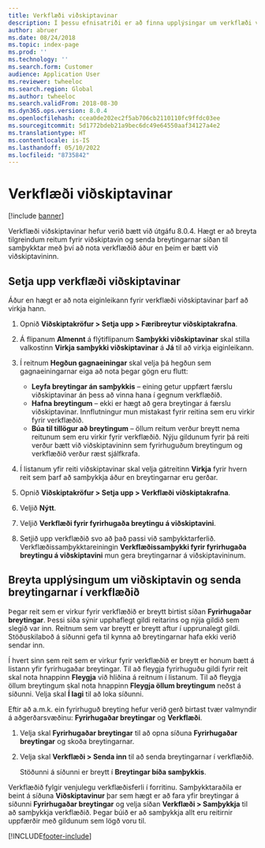 ```yaml
---
title: Verkflæði viðskiptavinar
description: Í þessu efnisatriði er að finna upplýsingar um verkflæði viðskiptavinar. Tilgreindum reitum fyrir viðskiptavin er breytt og breytingarnar eru síðan sendar til samþykktar með því að nota verkflæðið áður en þeim er bætt við viðskiptavininn.
author: abruer
ms.date: 08/24/2018
ms.topic: index-page
ms.prod: ''
ms.technology: ''
ms.search.form: Customer
audience: Application User
ms.reviewer: twheeloc
ms.search.region: Global
ms.author: twheeloc
ms.search.validFrom: 2018-08-30
ms.dyn365.ops.version: 8.0.4
ms.openlocfilehash: ccea0de202ec2f5ab706cb2110110fc9ffdc03ee
ms.sourcegitcommit: 5d1772bdeb21a9bec6dc49e64550aaf34127a4e2
ms.translationtype: HT
ms.contentlocale: is-IS
ms.lasthandoff: 05/10/2022
ms.locfileid: "8735842"
---
```

# <a name="customer-workflow"></a>Verkflæði viðskiptavinar

[!include [banner](../includes/banner.md)]

Verkflæði viðskiptavinar hefur verið bætt við útgáfu 8.0.4. Hægt er að breyta tilgreindum reitum fyrir viðskiptavin og senda breytingarnar síðan til samþykktar með því að nota verkflæðið áður en þeim er bætt við viðskiptavininn.

## <a name="set-up-the-customer-workflow"></a>Setja upp verkflæði viðskiptavinar

Áður en hægt er að nota eiginleikann fyrir verkflæði viðskiptavinar þarf að virkja hann.

1. Opnið **Viðskiptakröfur \> Setja upp \> Færibreytur viðskiptakrafna**.
2. Á flipanum **Almennt** á flýtiflipanum **Samþykki viðskiptavinar** skal stilla valkostinn **Virkja samþykki viðskiptavinar** á **Já** til að virkja eiginleikann.
3. Í reitnum **Hegðun gagnaeiningar** skal velja þá hegðun sem gagnaeiningarnar eiga að nota þegar gögn eru flutt:

    - **Leyfa breytingar án samþykkis** – eining getur uppfært færslu viðskiptavinar án þess að vinna hana í gegnum verkflæðið.
    - **Hafna breytingum** – ekki er hægt að gera breytingar á færslu viðskiptavinar. Innflutningur mun mistakast fyrir reitina sem eru virkir fyrir verkflæðið.
    - **Búa til tillögur að breytingum** – öllum reitum verður breytt nema reitunum sem eru virkir fyrir verkflæðið. Nýju gildunum fyrir þá reiti verður bætt við viðskiptavininn sem fyrirhuguðum breytingum og verkflæðið verður ræst sjálfkrafa.

4. Í listanum yfir reiti viðskiptavinar skal velja gátreitinn **Virkja** fyrir hvern reit sem þarf að samþykkja áður en breytingarnar eru gerðar.
5. Opnið **Viðskiptakröfur \> Setja upp \> Verkflæði viðskiptakrafna**.
6. Veljið **Nýtt**.
7. Veljið **Verkflæði fyrir fyrirhugaða breytingu á viðskiptavini**. 
8. Setjið upp verkflæðið svo að það passi við samþykktarferlið. Verkflæðissamþykktareiningin **Verkflæðissamþykki fyrir fyrirhugaða breytingu á viðskiptavini** mun gera breytingarnar á viðskiptavininum.

## <a name="change-customer-information-and-submit-the-changes-to-the-workflow"></a>Breyta upplýsingum um viðskiptavin og senda breytingarnar í verkflæðið

Þegar reit sem er virkur fyrir verkflæðið er breytt birtist síðan **Fyrirhugaðar breytingar**. Þessi síða sýnir upphaflegt gildi reitarins og nýja gildið sem slegið var inn. Reitnum sem var breytt er breytt aftur í upprunalegt gildi. Stöðuskilaboð á síðunni gefa til kynna að breytingarnar hafa ekki verið sendar inn.

Í hvert sinn sem reit sem er virkur fyrir verkflæðið er breytt er honum bætt á listann yfir fyrirhugaðar breytingar. Til að fleygja fyrirhuguðu gildi fyrir reit skal nota hnappinn **Fleygja** við hliðina á reitnum í listanum. Til að fleygja öllum breytingum skal nota hnappinn **Fleygja öllum breytingum** neðst á síðunni. Velja skal **Í lagi** til að loka síðunni.

Eftir að a.m.k. ein fyrirhuguð breyting hefur verið gerð birtast tvær valmyndir á aðgerðarsvæðinu: **Fyrirhugaðar breytingar** og **Verkflæði**.

1. Velja skal **Fyrirhugaðar breytingar** til að opna síðuna **Fyrirhugaðar breytingar** og skoða breytingarnar.
2. Velja skal **Verkflæði \> Senda inn** til að senda breytingarnar í verkflæðið.

    Stöðunni á síðunni er breytt í **Breytingar bíða samþykkis**.

Verkflæðið fylgir venjulegu verkflæðisferli í forritinu. Samþykktaraðila er beint á síðuna **Viðskiptavinur** þar sem hægt er að fara yfir breytingar á síðunni **Fyrirhugaðar breytingar** og velja síðan **Verkflæði \> Samþykkja** til að samþykkja verkflæðið. Þegar búið er að samþykkja allt eru reitirnir uppfærðir með gildunum sem lögð voru til.


[!INCLUDE[footer-include](../../includes/footer-banner.md)]
